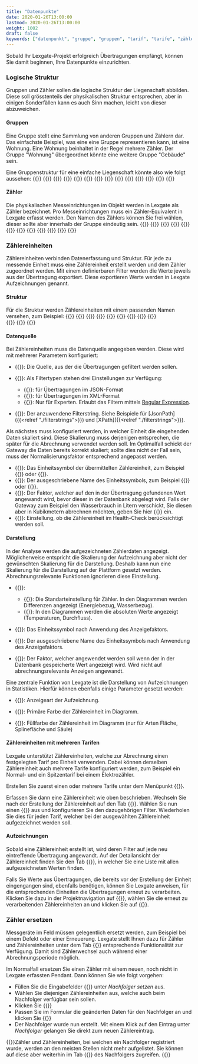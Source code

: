 ```yaml
---
title: "Datenpunkte"
date: 2020-01-26T13:00:00
lastmod: 2020-01-26T13:00:00
weight: 1002
draft: false
keywords: ["datenpunkt", "gruppe", "gruppen", "tarif", "tarife", "zähler", "zählereinheit","zählereinheiten"]
---
```


Sobald Ihr Lexgate-Projekt erfolgreich Übertragungen empfängt, können Sie damit beginnen, Ihre Datenpunkte einzurichten.

### Logische Struktur
Gruppen und Zähler sollen die logische Struktur der Liegenschaft abbilden. Diese soll grösstenteils der physikalischen Struktur entsprechen, aber in einigen Sonderfällen kann es auch Sinn machen, leicht von dieser abzuweichen.

#### Gruppen
Eine Gruppe stellt eine Sammlung von anderen Gruppen und Zählern dar. Das einfachste Beispiel, was eine eine Gruppe representieren kann, ist eine Wohnung. Eine Wohnung beinhaltet in der Regel mehrere Zähler. Der Gruppe "Wohnung" übergeordnet könnte eine weitere Gruppe "Gebäude" sein.

Eine Gruppenstruktur für eine einfache Liegenschaft könnte also wie folgt aussehen:
{{<lga-struct type="group" name="Liegenschaft Musterstrasse">}}
    {{<lga-struct type="group" name="Musterstrasse 1">}}
        {{<lga-struct type="group" name="Wohnung 11" />}}
        {{<lga-struct type="group" name="Wohnung 12" />}}
    {{</lga-struct>}}
    {{<lga-struct type="group" name="Musterstrasse 2">}}
        {{<lga-struct type="group" name="Wohnung 21" />}}
        {{<lga-struct type="group" name="Wohnung 22" />}}
    {{</lga-struct>}}
    {{<lga-struct type="group" name="Musterstrasse 3">}}
        {{<lga-struct type="group" name="Wohnung 31" />}}
        {{<lga-struct type="group" name="Wohnung 32" />}}
    {{</lga-struct>}}
{{</lga-struct>}} 


#### Zähler
Die physikalischen Messeinrichtungen im Objekt werden in Lexgate als Zähler bezeichnet. Pro Messeinrichtungen muss ein Zähler-Equivalent in Lexgate erfasst werden. Den Namen des Zählers können Sie frei wählen, dieser sollte aber innerhalb der Gruppe eindeutig sein.
{{<lga-struct type="group" name="Liegenschaft Musterstrasse">}}
    {{<lga-struct type="group" name="Musterstrasse 1">}}
        {{<lga-struct type="group" name="Wohnung 11">}}
            {{<lga-struct type="meter" name="Heizung" />}}
            {{<lga-struct type="meter" name="Warmwasser" />}}
        {{</lga-struct>}}
        {{<lga-struct type="group" name="Wohnung 12">}}
            {{<lga-struct type="meter" name="Heizung" />}}
            {{<lga-struct type="meter" name="Warmwasser" />}}
        {{</lga-struct>}}
    {{</lga-struct>}}
{{</lga-struct>}}

### Zählereinheiten
Zählereinheiten verbinden Datenerfassung und Struktur. Für jede zu messende Einheit muss eine Zählereinheit erstellt werden und dem Zähler zugeordnet werden. Mit einem definierbaren Filter werden die Werte jeweils aus der Übertragung exportiert. Diese exportieren Werte werden in Lexgate Aufzeichnungen genannt.

#### Struktur
Für die Struktur werden Zählereinheiten mit einem passenden Namen versehen, zum Beispiel:
{{<lga-struct type="group" name="Liegenschaft Musterstrasse">}}
    {{<lga-struct type="group" name="Musterstrasse 1">}}
        {{<lga-struct type="group" name="Wohnung 11">}}
            {{<lga-struct type="meter" name="Heizung">}}
                {{<lga-struct type="unit" name="Energiebezug" />}}
                {{<lga-struct type="unit" name="Vorlauftemperatur" />}}
                {{<lga-struct type="unit" name="Rücklauftemperatur" />}}
                {{<lga-struct type="unit" name="Durchfluss" />}}
            {{</lga-struct>}}    
        {{</lga-struct>}}
    {{</lga-struct>}}
{{</lga-struct>}}

#### Datenquelle
Bei Zählereinheiten muss die Datenquelle angegeben werden. Diese wird mit mehrerer Parametern konfiguriert:

* {{<lga-lbl text="Quelle">}}: Die Quelle, aus der die Übertragungen gefiltert werden sollen.

* {{<lga-lbl text="Filtertyp Quelle">}}: Als Filtertypen stehen drei Einstellungen zur Verfügung:
    * {{<lga-inp text="JsonPath">}}: für Übertragungen im JSON-Format 
    * {{<lga-inp text="XPath">}}: für Übertragungen im XML-Format
    * {{<lga-inp text="Regex">}}: Nur für Experten. Erlaubt das Filtern mittels [Regular Expression](https://de.wikipedia.org/wiki/Regul%C3%A4rer_Ausdruck).

* {{<lga-lbl text="Filterstring Quelle">}}: Der anzuwendene Filterstring. Siehe Beispiele für [JsonPath]({{<relref "./filterstrings">}}) und [XPath]({{<relref "./filterstrings">}}).

Als nächstes muss konfiguriert werden, in welcher Einheit die eingehenden Daten skaliert sind. Diese Skalierung muss derjenigen entsprechen, die später für die Abrechnung verwendet werden soll. Im Optimalfall schickt der Gateway die Daten bereits korrekt skaliert; sollte dies nicht der Fall sein, muss der Normalisierungsfaktor entsprechend angepasst werden.

* {{<lga-lbl text="Symbol">}}: Das Einheitssymbol der übermittelten Zählereinheit, zum Beispiel {{<lga-inp text="kWh">}} oder {{<lga-inp text="m³/h">}}.
* {{<lga-lbl text="Symbolname">}}: Der ausgeschriebene Name des Einheitssymbols, zum Beispiel {{<lga-inp text="Kilowattstunden">}} oder {{<lga-inp text="Kubikmeter pro Stunde">}}.
* {{<lga-lbl text="Normalisierungsfaktor">}}: Der Faktor, welcher auf den in der Übertragung gefundenen Wert angewandt wird, bevor dieser in der Datenbank abgelegt wird. Falls der Gateway zum Beispiel den Wasserbrauch in Litern verschickt, Sie diesen aber in Kubikmetern abrechnen möchten, geben Sie hier {{<lga-inp text="0.001">}} ein.
* {{<lga-lbl text="Wird überwacht">}}: Einstellung, ob die Zählereinheit im Health-Check berücksichtigt werden soll.

#### Darstellung
In der Analyse werden die aufgezeichneten Zählerdaten angezeigt. Möglicherweise entspricht die Skalierung der Aufzeichnung aber nicht der gewünschten Skalierung für die Darstellung. Deshalb kann nun eine Skalierung für die Darstellung auf der Plattform gesetzt werden. Abrechnungsrelevante Funktionen ignorieren diese Einstellung.

* {{<lga-lbl text="Werttyp">}}:
    * {{<lga-inp text="Akkumuliert">}}: Die Standarteinstellung für Zähler. In den Diagrammen werden Differenzen angezeigt (Energiebezug, Wasserbezug). 
    * {{<lga-inp text="Absolut">}}: In den Diagrammen werden die absoluten Werte angezeigt (Temperaturen, Durchfluss).

* {{<lga-lbl text="Anzeigesymbol">}}: Das Einheitssymbol nach Anwendung des Anzeigefaktors.

* {{<lga-lbl text="Anzeigesymbol">}}: Der ausgeschriebene Name des Einheitssymbols nach Anwendung des Anzeigefaktors.

* {{<lga-lbl text="Anzeigefaktor">}}: Der Faktor, welcher angewendet werden soll wenn der in der Datenbank gespeicherte Wert angezeigt wird. Wird nicht auf abrechnungsrelevante Anzeigen angewandt.

Eine zentrale Funktion von Lexgate ist die Darstellung von Aufzeichnungen in Statistiken. Hierfür können ebenfalls einige Parameter gesetzt werden:

* {{<lga-lbl text="Art">}}: Anzeigeart der Aufzeichnung.

* {{<lga-lbl text="Farbe">}}: Primäre Farbe der Zählereinheit im Diagramm.

* {{<lga-lbl text="Füllfarbe">}}: Füllfarbe der Zählereinheit im Diagramm (nur für Arten Fläche, Splinefläche und Säule)


#### Zählereinheiten mit mehreren Tarifen
Lexgate unterstützt Zählereinheiten, welche zur Abrechnung einen festgelegten Tarif pro Einheit verwenden. Dabei können derselben Zählereinheit auch mehrere Tarife konfiguriert werden, zum Beispiel ein Normal- und ein Spitzentarif bei einem Elektrozähler.

Erstellen Sie zuerst einen oder mehrere Tarife unter dem Menüpunkt {{<lga-nav text="Tarife">}}.

Erfassen Sie dann eine Zählereinheit wie oben beschrieben. Wechseln Sie nach der Erstellung der Zählereinheit auf den Tab {{<lga-tab text="Tarife">}}. Wählen Sie nun einen {{<lga-lbl text="Tarif">}} aus und konfigurieren Sie den dazugehörigen Filter. Wiederholen Sie dies für jeden Tarif, welcher bei der ausgewählten Zählereinheit aufgezeichnet werden soll.

#### Aufzeichnungen
Sobald eine Zählereinheit erstellt ist, wird deren Filter auf jede neu eintreffende Übertragung angewandt. Auf der Detailansicht der Zählereinheit finden Sie den Tab {{<lga-tab text="Aufzeichnungen">}}, in welcher Sie eine Liste mit allen aufgezeichneten Werten finden.

Falls Sie Werte aus Übertragungen, die bereits vor der Erstellung der Einheit eingengangen sind, ebenfalls benötigen, können Sie Lexgate anweisen, für die entsprechenden Einheiten die Übertragungen erneut zu verarbeiten. Klicken Sie dazu in der Projektnavigation auf {{<lga-nav text="Zählereinheiten">}}, wählen Sie die erneut zu verarbeitenden Zählereinheiten an und klicken Sie auf {{<lga-btn type="negative" icon="update" text="Übertragungen erneut verarbeiten">}}.


### Zähler ersetzen
Messgeräte im Feld müssen gelegentlich ersetzt werden, zum Beispiel bei einem Defekt oder einer Erneuerung. Lexgate stellt Ihnen dazu für Zähler und Zählereinheiten unter dem Tab {{<lga-tab text="Lebenszyklus">}} entsprechende Funktionalität zur Verfügung. Damit sind Zählerwechsel auch während einer Abrechnungsperiode möglich.

Im Normalfall ersetzen Sie einen Zähler mit einem neuen, noch nicht in Lexgate erfassten Pendant. Dann können Sie wie folgt vorgehen:
* Füllen Sie die Eingabefelder {{<lga-inp text="Inkrafttreten">}} unter *Nachfolger setzen* aus.
* Wählen Sie diejenigen Zählereinheiten aus, welche auch beim Nachfolger verfügbar sein sollen.
* Klicken Sie {{<lga-btn  icon="add" text="Erstellen">}}
* Passen Sie im Formular die geänderten Daten für den Nachfolger an und klicken Sie {{<lga-btn icon="add" text="Erstellen">}}
* Der Nachfolger wurde nun erstellt. Mit einem Klick auf den Eintrag unter *Nachfolger* gelangen Sie direkt zum neuen Zählereintrag.

{{<notice warning>}}Zähler und Zählereinheiten, bei welchen ein Nachfolger registriert wurde, werden an den meisten Stellen nicht mehr aufgelistet. Sie können auf diese aber weiterhin im Tab {{<lga-tab text="Lebenszyklus">}} des Nachfolgers zugreifen. {{</notice>}}
